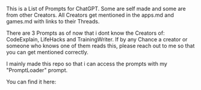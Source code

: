 This is a List of Prompts for ChatGPT. 
Some are self made and some are from other Creators.
All Creators get mentioned in the apps.md and games.md with links to their Threads.

There are 3 Prompts as of now that i dont know the Creators of: CodeExplain, LifeHacks and TrainingWriter.
If by any Chance a creator or someone who knows one of them reads this, please reach out to me so that you can get mentioned correctly.

I mainly made this repo so that i can access the prompts with my "PromptLoader" prompt.

You can find it here:
